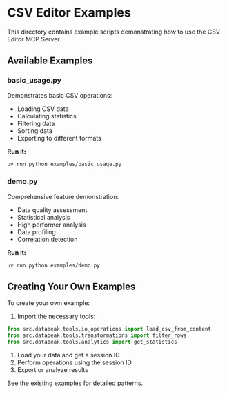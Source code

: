 # CSV Editor Examples

This directory contains example scripts demonstrating how to use the
CSV Editor MCP Server.

## Available Examples

### basic_usage.py

Demonstrates basic CSV operations:

- Loading CSV data
- Calculating statistics
- Filtering data
- Sorting data
- Exporting to different formats

**Run it:**

```bash
uv run python examples/basic_usage.py
```

### demo.py

Comprehensive feature demonstration:

- Data quality assessment
- Statistical analysis
- High performer analysis
- Data profiling
- Correlation detection

**Run it:**

```bash
uv run python examples/demo.py
```

## Creating Your Own Examples

To create your own example:

1. Import the necessary tools:

```python
from src.databeak.tools.io_operations import load_csv_from_content
from src.databeak.tools.transformations import filter_rows
from src.databeak.tools.analytics import get_statistics
```

1. Load your data and get a session ID
2. Perform operations using the session ID
3. Export or analyze results

See the existing examples for detailed patterns.
